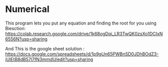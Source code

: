 
# Numerical
This program lets you put any equation and finding the root for you using Biesction:
https://colab.research.google.com/drive/1k68ogDqi_LR3TwQK0zsXo1DCIxN6556N?usp=sharing


And This is the google sheet solution :
https://docs.google.com/spreadsheets/d/1p9gUn65PWBnSD0JDhBOdZ3-iUlEtB8dB57l7fN3mmdU/edit?usp=sharing
